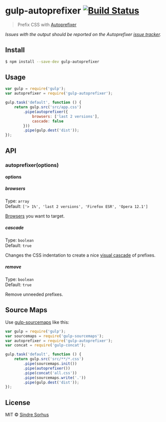 # gulp-autoprefixer [![Build Status](https://travis-ci.org/sindresorhus/gulp-autoprefixer.svg?branch=master)](https://travis-ci.org/sindresorhus/gulp-autoprefixer)

> Prefix CSS with [Autoprefixer](https://github.com/postcss/autoprefixer-core)

*Issues with the output should be reported on the Autoprefixer [issue tracker](https://github.com/postcss/autoprefixer-core/issues).*


## Install

```sh
$ npm install --save-dev gulp-autoprefixer
```


## Usage

```js
var gulp = require('gulp');
var autoprefixer = require('gulp-autoprefixer');

gulp.task('default', function () {
	return gulp.src('src/app.css')
		.pipe(autoprefixer({
			browsers: ['last 2 versions'],
			cascade: false
		}))
		.pipe(gulp.dest('dist'));
});
```


## API

### autoprefixer(options)

#### options

##### browsers

Type: `array`  
Default: `['> 1%', 'last 2 versions', 'Firefox ESR', 'Opera 12.1']`

[Browsers](https://github.com/postcss/autoprefixer#browsers) you want to target.

##### cascade

Type: `boolean`  
Default: `true`

Changes the CSS indentation to create a nice [visual cascade](https://github.com/postcss/autoprefixer#visual-cascade) of prefixes.

##### remove

Type: `boolean`  
Default: `true`

Remove unneeded prefixes.


## Source Maps

Use [gulp-sourcemaps](https://github.com/floridoo/gulp-sourcemaps) like this:

```js
var gulp = require('gulp');
var sourcemaps = require('gulp-sourcemaps');
var autoprefixer = require('gulp-autoprefixer');
var concat = require('gulp-concat');

gulp.task('default', function () {
	return gulp.src('src/**/*.css')
		.pipe(sourcemaps.init())
		.pipe(autoprefixer())
		.pipe(concat('all.css'))
		.pipe(sourcemaps.write('.'))
		.pipe(gulp.dest('dist'));
});
```


## License

MIT © [Sindre Sorhus](http://sindresorhus.com)
